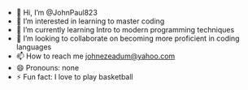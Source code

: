 - 👋 Hi, I’m @JohnPaul823
- 👀 I’m interested in learning to master coding
- 🌱 I’m currently learning Intro to modern programming techniques 
- 💞️ I’m looking to collaborate on becoming more proficient in coding languages
- 📫 How to reach me johnezeadum@yahoo.com
- 😄 Pronouns: none
- ⚡ Fun fact: I love to play basketball 

<!---
JohnPaul823/JohnPaul823 is a ✨ special ✨ repository because its `README.md` (this file) appears on your GitHub profile.
You can click the Preview link to take a look at your changes.
--->
